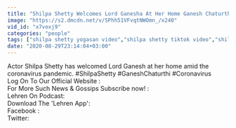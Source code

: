```yaml
---
title: "Shilpa Shetty Welcomes Lord Ganesha At Her Home Ganesh Chaturthi 2020"
image: "https://s2.dmcdn.net/v/SPhh51VFvqtNWOmn_/x240"
vid_id: "x7voxj9"
categories: "people"
tags: ["shilpa shetty yogasan video","shilpa shetty tiktok video","shilpa shetty dance"]
date: "2020-08-29T23:14:04+03:00"
---
```

Actor Shilpa Shetty has welcomed Lord Ganesh at her home amid the coronavirus pandemic. #ShilpaShetty #GaneshChaturthi #Coronavirus  <br>Log On To Our Official Website :   <br>For More Such News &amp; Gossips Subscribe now! :   <br>Lehren On Podcast:   <br>Download The 'Lehren App':   <br>Facebook :   <br>Twitter: 

